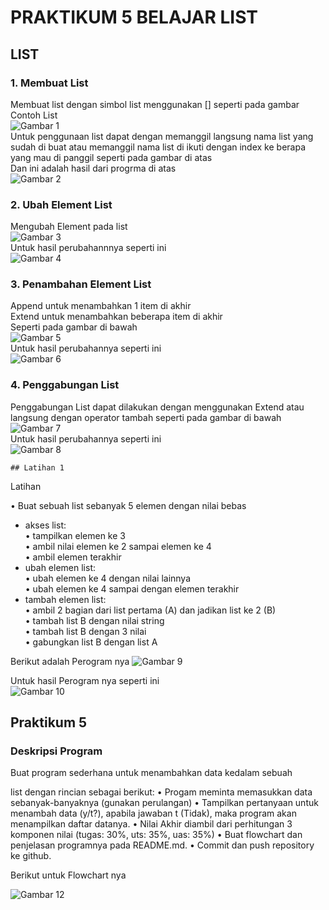 # PRAKTIKUM 5 BELAJAR LIST

## LIST 

### 1. Membuat List

Membuat list dengan simbol list menggunakan [] seperti pada gambar <br/>
Contoh List <br/>
![Gambar 1](Screnshoot/ss1.png) <br/>
Untuk penggunaan list dapat dengan memanggil langsung nama list yang sudah di buat atau memanggil nama list di ikuti dengan index ke berapa yang mau di panggil seperti pada gambar di atas <br/>
Dan ini adalah hasil dari progrma di atas <br/>
![Gambar 2](Screnshoot/ss2.png) <br/>

### 2. Ubah Element List
Mengubah Element pada list <br/>
![Gambar 3](Screnshoot/ss3.png) <br/>
Untuk hasil perubahannnya seperti ini <br/>
![Gambar 4](Screnshoot/ss4.png) <br/>

### 3. Penambahan Element List
Append untuk menambahkan 1 item di akhir <br/>
Extend untuk menambahkan beberapa item di akhir <br/>
Seperti pada gambar di bawah <br/>
![Gambar 5](Screnshoot/ss5.png) <br/>
Untuk hasil perubahannya seperti ini<br/>
![Gambar 6](Screnshoot/ss6.png) <br/>

### 4. Penggabungan List
Penggabungan List dapat dilakukan dengan menggunakan Extend atau langsung dengan operator tambah seperti pada gambar di bawah <br/>
![Gambar 7](Screnshoot/ss7.png) <br/>
Untuk hasil perubahannya seperti ini<br/>
![Gambar 8](Screnshoot/ss8.png) <br/>


    ## Latihan 1

Latihan <br/>

• Buat sebuah list sebanyak 5 elemen dengan nilai bebas<br/>
- akses list:<br/>
• tampilkan elemen ke 3 <br/>
• ambil nilai elemen ke 2 sampai elemen ke 4 <br/>
• ambil elemen terakhir <br/>
- ubah elemen list: <br/>
• ubah elemen ke 4 dengan nilai lainnya <br/>
• ubah elemen ke 4 sampai dengan elemen terakhir <br/>
- tambah elemen list: <br/>
• ambil 2 bagian dari list pertama (A) dan jadikan list ke 2 (B) <br/>
• tambah list B dengan nilai string <br/>
• tambah list B dengan 3 nilai <br/>
• gabungkan list B dengan list A <br/>

Berikut adalah Perogram nya
![Gambar 9](Screnshoot/ss9.png) <br/>

Untuk hasil Perogram nya seperti ini <br/>
![Gambar 10](Screnshoot/ss10.png) <br/>

 
## Praktikum 5 

### Deskripsi Program 

Buat program sederhana untuk menambahkan data kedalam sebuah<br/>

list dengan rincian sebagai berikut:
• Progam meminta memasukkan data sebanyak-banyaknya (gunakan perulangan)
• Tampilkan pertanyaan untuk menambah data (y/t?), apabila jawaban t (Tidak), maka program akan
    menampilkan daftar datanya.
• Nilai Akhir diambil dari perhitungan 3 komponen nilai (tugas: 30%, uts: 35%, uas: 35%)
• Buat flowchart dan penjelasan programnya pada README.md.
• Commit dan push repository ke github.

Berikut untuk Flowchart nya

![Gambar 12](Screnshoot/ss12.jpg)



 


